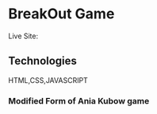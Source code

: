 # BreakOut Game

Live Site:

## Technologies

HTML,CSS,JAVASCRIPT

### Modified Form of Ania Kubow game
